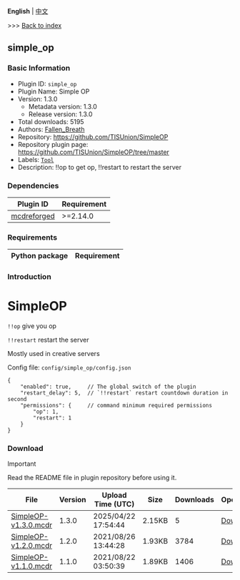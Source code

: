 **English** | [中文](readme-zh_cn.md)

\>\>\> [Back to index](/readme.md)

## simple_op

### Basic Information

- Plugin ID: `simple_op`
- Plugin Name: Simple OP
- Version: 1.3.0
  - Metadata version: 1.3.0
  - Release version: 1.3.0
- Total downloads: 5195
- Authors: [Fallen_Breath](https://github.com/Fallen-Breath)
- Repository: https://github.com/TISUnion/SimpleOP
- Repository plugin page: https://github.com/TISUnion/SimpleOP/tree/master
- Labels: [`Tool`](/labels/tool/readme.md)
- Description: !!op to get op, !!restart to restart the server

### Dependencies

| Plugin ID | Requirement |
| --- | --- |
| [mcdreforged](https://github.com/Fallen-Breath/MCDReforged) | \>=2.14.0 |

### Requirements

| Python package | Requirement |
| --- | --- |

### Introduction

# SimpleOP

`!!op` give you op

`!!restart` restart the server

Mostly used in creative servers

Config file: `config/simple_op/config.json`

```json5
{
    "enabled": true,     // The global switch of the plugin
    "restart_delay": 5,  // `!!restart` restart countdown duration in second
    "permissions": {     // command minimum required permissions
        "op": 1,
        "restart": 1
    }
}
```

### Download

> [!IMPORTANT]
> Read the README file in plugin repository before using it.

| File | Version | Upload Time (UTC) | Size | Downloads | Operations |
| --- | --- | --- | --- | --- | --- |
| [SimpleOP-v1.3.0.mcdr](https://github.com/TISUnion/SimpleOP/releases/tag/v1.3.0) | 1.3.0 | 2025/04/22 17:54:44 | 2.15KB | 5 | [Download](https://github.com/TISUnion/SimpleOP/releases/download/v1.3.0/SimpleOP-v1.3.0.mcdr) |
| [SimpleOP-v1.2.0.mcdr](https://github.com/TISUnion/SimpleOP/releases/tag/v1.2.0) | 1.2.0 | 2021/08/26 13:44:28 | 1.93KB | 3784 | [Download](https://github.com/TISUnion/SimpleOP/releases/download/v1.2.0/SimpleOP-v1.2.0.mcdr) |
| [SimpleOP-v1.1.0.mcdr](https://github.com/TISUnion/SimpleOP/releases/tag/v1.1.0) | 1.1.0 | 2021/08/22 03:50:39 | 1.89KB | 1406 | [Download](https://github.com/TISUnion/SimpleOP/releases/download/v1.1.0/SimpleOP-v1.1.0.mcdr) |

